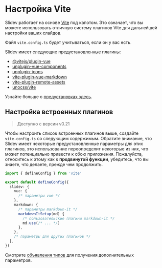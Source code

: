 # Настройка Vite

<Environment type="node" />

Slidev работает на основе [Vite](https://vitejs.dev/) под капотом. Это означает, что вы можете использовать отличную систему плагинов Vite для дальнейшей настройки ваших слайдов.

Файл `vite.config.ts` будет учитываться, если он у вас есть.

Slidev имеет следующие предустановленные плагины:

- [@vitejs/plugin-vue](https://github.com/vitejs/vite/tree/main/packages/plugin-vue)
- [unplugin-vue-components](https://github.com/antfu/unplugin-vue-components)
- [unplugin-icons](https://github.com/antfu/unplugin-icons)
- [vite-plugin-vue-markdown](https://github.com/antfu/vite-plugin-vue-markdown)
- [vite-plugin-remote-assets](https://github.com/antfu/vite-plugin-remote-assets)
- [unocss/vite](https://github.com/unocss/unocss/tree/main/packages/vite)

Узнайте больше о [предустановках здесь](https://github.com/slidevjs/slidev/blob/main/packages/slidev/node/plugins/preset.ts).

## Настройка встроенных плагинов

> Доступно с версии v0.21

Чтобы настроить список встроенных плагинов выше, создайте `vite.config.ts` со следующим содержимым. Обратите внимание, что Slidev имеет некоторые предустановленные параметры для этих плагинов, это использование переопределит некоторые из них, что может потенциально привести к сбою приложения. Пожалуйста, относитесь к этому как к **продвинутой функции**, убедитесь, что вы знаете, что делаете, прежде чем продолжить.

```ts
import { defineConfig } from 'vite'

export default defineConfig({
  slidev: {
    vue: {
      /* параметры vue */
    },
    markdown: {
      /* параметры markdown-it */
      markdownItSetup(md) {
        /* пользовательские плагины markdown-it */
        md.use(/* ... */)
      },
    },
    /* параметры для других плагинов */
  },
})
```

Смотрите [объявления типов](https://github.com/slidevjs/slidev/blob/main/packages/slidev/node/options.ts#L50) для получения дополнительных параметров.
